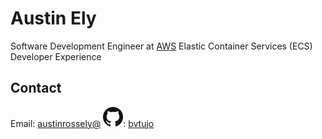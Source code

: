 # Austin Ely
Software Development Engineer at [AWS](https://aws.amazon.com)
Elastic Container Services (ECS) Developer Experience

## Contact
Email: [austinrossely@](mailto:austinrossely+gh@gmail.com)
![Github: bvtujo][gh]: [bvtujo](https://github.com/bvtujo)


[gh]: assets/img/gh-mark-32.png